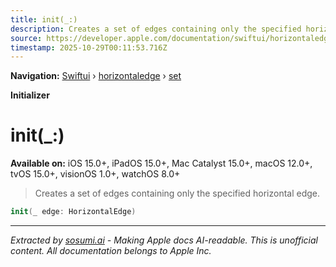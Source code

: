 ```yaml
---
title: init(_:)
description: Creates a set of edges containing only the specified horizontal edge.
source: https://developer.apple.com/documentation/swiftui/horizontaledge/set/init(_:)
timestamp: 2025-10-29T00:11:53.716Z
---
```


**Navigation:** [Swiftui](/documentation/swiftui) › [horizontaledge](/documentation/swiftui/horizontaledge) › [set](/documentation/swiftui/horizontaledge/set)

**Initializer**

# init(_:)

**Available on:** iOS 15.0+, iPadOS 15.0+, Mac Catalyst 15.0+, macOS 12.0+, tvOS 15.0+, visionOS 1.0+, watchOS 8.0+

> Creates a set of edges containing only the specified horizontal edge.

```swift
init(_ edge: HorizontalEdge)
```

---

*Extracted by [sosumi.ai](https://sosumi.ai) - Making Apple docs AI-readable.*
*This is unofficial content. All documentation belongs to Apple Inc.*
